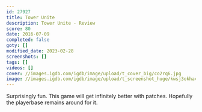 ```yaml
---
id: 27927
title: Tower Unite
description: Tower Unite - Review
score: 80
date: 2016-07-09
completed: false
goty: []
modified_date: 2023-02-28
screenshots: []
tags: []
videos: []
cover: //images.igdb.com/igdb/image/upload/t_cover_big/co2rq6.jpg
image: //images.igdb.com/igdb/image/upload/t_screenshot_huge/kwsj3okhacfpho2x7jiu.jpg
---
```

Surprisingly fun. This game will get infinitely better with patches. Hopefully the playerbase remains around for it.